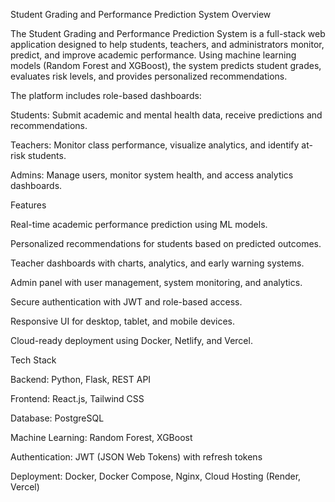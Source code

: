 Student Grading and Performance Prediction System
Overview

The Student Grading and Performance Prediction System is a full-stack web application designed to help students, teachers, and administrators monitor, predict, and improve academic performance. Using machine learning models (Random Forest and XGBoost), the system predicts student grades, evaluates risk levels, and provides personalized recommendations.

The platform includes role-based dashboards:

Students: Submit academic and mental health data, receive predictions and recommendations.

Teachers: Monitor class performance, visualize analytics, and identify at-risk students.

Admins: Manage users, monitor system health, and access analytics dashboards.

Features

Real-time academic performance prediction using ML models.

Personalized recommendations for students based on predicted outcomes.

Teacher dashboards with charts, analytics, and early warning systems.

Admin panel with user management, system monitoring, and analytics.

Secure authentication with JWT and role-based access.

Responsive UI for desktop, tablet, and mobile devices.

Cloud-ready deployment using Docker, Netlify, and Vercel.

Tech Stack

Backend: Python, Flask, REST API

Frontend: React.js, Tailwind CSS

Database: PostgreSQL

Machine Learning: Random Forest, XGBoost

Authentication: JWT (JSON Web Tokens) with refresh tokens

Deployment: Docker, Docker Compose, Nginx, Cloud Hosting (Render, Vercel)
